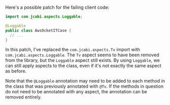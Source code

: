 Here's a possible patch for the failing client code:

```java
import com.jcabi.aspects.Loggable;

@Loggable
public class AwsOcketITCase {
  // ...
}
```

In this patch, I've replaced the `com.jcabi.aspects.Tv` import with `com.jcabi.aspects.Loggable`. The `Tv` aspect seems to have been removed from the library, but the `Loggable` aspect still exists. By using `Loggable`, we can still apply aspects to the class, even if it's not exactly the same aspect as before.

Note that the `@Loggable` annotation may need to be added to each method in the class that was previously annotated with `@Tv`. If the methods in question do not need to be annotated with any aspect, the annotation can be removed entirely.